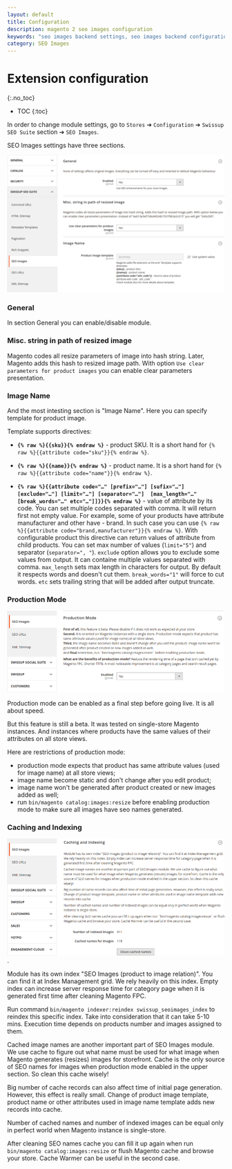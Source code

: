 ```yaml
---
layout: default
title: Configuration
description: magento 2 seo images configuration
keywords: "seo images backend settings, seo images backend configuration"
category: SEO Images
---
```


# Extension configuration
{:.no_toc}

* TOC
{:toc}

In order to change module settings, go to `Stores` ➔ `Configuration`
➔ `Swissup SEO Suite` section ➔ `SEO Images`.

SEO Images settings have three sections.

![SEO Images system config](/images/m2/seo-images/backend/config.png)

### General

In section General you can enable/disable module.

### Misc. string in path of resized image

Magento codes all resize parameters of image into hash string. Later, Magento adds this hash to resized image path. With option `Use clear parameters for product images` you can enable clear parameters presentation.


### Image Name

And the most intesting section is "Image Name". Here you can specify template for product image.

Template supports directives:

 -  **`{% raw %}{{sku}}{% endraw %}`** - product SKU. It is a short hand for `{% raw %}{{attribute code="sku"}}{% endraw %}`.

 -  **`{% raw %}{{name}}{% endraw %}`** - product name. It is a short hand for `{% raw %}{{attribute code="name"}}{% endraw %}`.

 -  **`{% raw %}{{attribute code="…" [prefix="…"] [sufix="…"] [exclude="…"] [limit="…"] [separator="…"]  [max_length="…" [break_words="…" etc="…"]]}}{% endraw %}`** - value of attribute by its code. You can set multiple codes separated with comma. It will return first not empty value. For example, some of your products have attribute manufacturer and other have - brand. In such case you can use `{% raw %}{{attribute code="brand,manufacturer"}}{% endraw %}`. With configurable product this directive can return values of attribute from child products. You can set max number of values (`limit="5"`) and separator (`separator=", "`). `exclude` option allows you to exclude some values from output. It can containe multiple values separated with comma.
`max_length` sets max length in characters for output. By default it respects words and doesn't cut them. `break_words="1"` will force to cut words. `etc` sets trailing string that will be added after output truncate.

### Production Mode

![SEO Images system config - part 2](/images/m2/seo-images/backend/config-part-2.png)

Production mode can be enabled as a final step before going live. It is all about speed.

But this feature is still a beta. It was tested on single-store Magento instances. And instances where products have the same values of their attributes on all store views.

Here are restrictions of production mode:

 -  production mode expects that product has same attribute values (used for image name) at all store views;
 -  image name become static and don't change after you edit product;
 -  image name won't be generated after product created or new images added as well;
 -  run `bin/magento catalog:images:resize` before enabling production mode to make sure all images have seo names generated.

### Caching and Indexing

![SEO Images system config - part 3](/images/m2/seo-images/backend/config-part-3.png).

Module has its own index "SEO Images (product to image relation)". You can find it at Index Management grid. We rely heavily on this index. Empty index can increase server response time for category page when it is generated first time after cleaning Magento FPC.

Run command `bin/magento indexer:reindex swissup_seoimages_index` to reindex this specific index. Take into consideration that it can take 5-10 mins. Execution time depends on products number and images assigned to them.

Cached image names are another important part of SEO Images module. We use cache to figure out what name must be used for what image when Magento generates (resizes) images for storefront. Cache is the only source of SEO names for images when production mode enabled in the upper section. So clean this cache wisely!

Big number of cache records can also affect time of initial page generation. However, this effect is really small. Change of product image template, product name or other attributes used in image name template adds new records into cache.

Number of cached names and number of indexed images can be equal only in perfect world when Magento instance is single-store.

After cleaning SEO names cache you can fill it up again when run `bin/magento catalog:images:resize` or flush Magento cache and browse your store. Cache Warmer can be useful in the second case.


